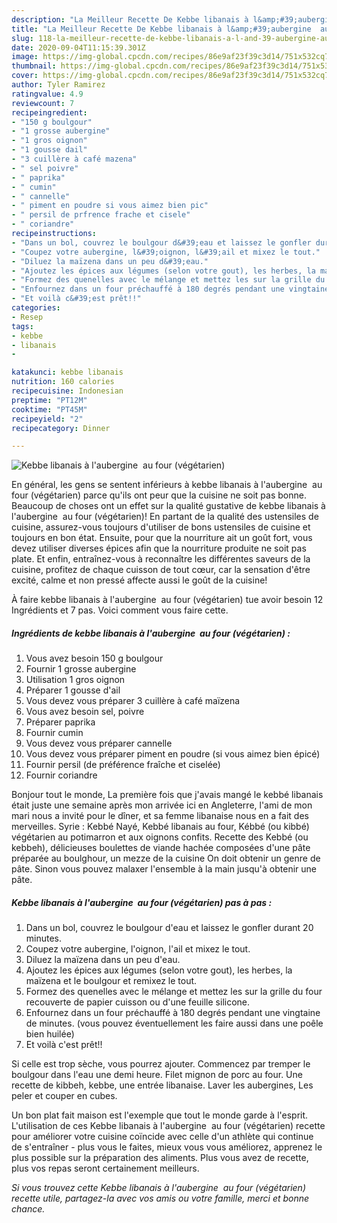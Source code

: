 ```yaml
---
description: "La Meilleur Recette De Kebbe libanais à l&amp;#39;aubergine  au four (végétarien)"
title: "La Meilleur Recette De Kebbe libanais à l&amp;#39;aubergine  au four (végétarien)"
slug: 118-la-meilleur-recette-de-kebbe-libanais-a-l-and-39-aubergine-au-four-vegetarien
date: 2020-09-04T11:15:39.301Z
image: https://img-global.cpcdn.com/recipes/86e9af23f39c3d14/751x532cq70/kebbe-libanais-a-laubergine-au-four-vegetarien-photo-principale-de-la-recette.jpg
thumbnail: https://img-global.cpcdn.com/recipes/86e9af23f39c3d14/751x532cq70/kebbe-libanais-a-laubergine-au-four-vegetarien-photo-principale-de-la-recette.jpg
cover: https://img-global.cpcdn.com/recipes/86e9af23f39c3d14/751x532cq70/kebbe-libanais-a-laubergine-au-four-vegetarien-photo-principale-de-la-recette.jpg
author: Tyler Ramirez
ratingvalue: 4.9
reviewcount: 7
recipeingredient:
- "150 g boulgour"
- "1 grosse aubergine"
- "1 gros oignon"
- "1 gousse dail"
- "3 cuillère à café mazena"
- " sel poivre"
- " paprika"
- " cumin"
- " cannelle"
- " piment en poudre si vous aimez bien pic"
- " persil de prfrence frache et cisele"
- " coriandre"
recipeinstructions:
- "Dans un bol, couvrez le boulgour d&#39;eau et laissez le gonfler durant 20 minutes."
- "Coupez votre aubergine, l&#39;oignon, l&#39;ail et mixez le tout."
- "Diluez la maïzena dans un peu d&#39;eau."
- "Ajoutez les épices aux légumes (selon votre gout), les herbes, la maïzena et le boulgour et remixez le tout."
- "Formez des quenelles avec le mélange et mettez les sur la grille du four recouverte de papier cuisson ou d&#39;une feuille silicone."
- "Enfournez dans un four préchauffé à 180 degrés pendant une vingtaine de minutes. (vous pouvez éventuellement les faire aussi dans une poêle bien huilée)"
- "Et voilà c&#39;est prêt!!"
categories:
- Resep
tags:
- kebbe
- libanais
- 

katakunci: kebbe libanais  
nutrition: 160 calories
recipecuisine: Indonesian
preptime: "PT12M"
cooktime: "PT45M"
recipeyield: "2"
recipecategory: Dinner

---
```



![Kebbe libanais à l&#39;aubergine  au four (végétarien)](https://img-global.cpcdn.com/recipes/86e9af23f39c3d14/751x532cq70/kebbe-libanais-a-laubergine-au-four-vegetarien-photo-principale-de-la-recette.jpg)

En général, les gens se sentent inférieurs à kebbe libanais à l&#39;aubergine  au four (végétarien) parce qu'ils ont peur que la cuisine ne soit pas bonne. Beaucoup de choses ont un effet sur la qualité gustative de kebbe libanais à l&#39;aubergine  au four (végétarien)! En partant de la qualité des ustensiles de cuisine, assurez-vous toujours d'utiliser de bons ustensiles de cuisine et toujours en bon état. Ensuite, pour que la nourriture ait un goût fort, vous devez utiliser diverses épices afin que la nourriture produite ne soit pas plate. Et enfin, entraînez-vous à reconnaître les différentes saveurs de la cuisine, profitez de chaque cuisson de tout cœur, car la sensation d'être excité, calme et non pressé affecte aussi le goût de la cuisine!

<!--inarticleads1-->

À faire kebbe libanais à l&#39;aubergine  au four (végétarien) tue avoir besoin 12 Ingrédients et 7 pas. Voici comment vous faire cette.

##### Ingrédients de kebbe libanais à l&#39;aubergine  au four (végétarien) :

1. Vous avez besoin 150 g boulgour
1. Fournir 1 grosse aubergine
1. Utilisation 1 gros oignon
1. Préparer 1 gousse d&#39;ail
1. Vous devez vous préparer 3 cuillère à café maïzena
1. Vous avez besoin  sel, poivre
1. Préparer  paprika
1. Fournir  cumin
1. Vous devez vous préparer  cannelle
1. Vous devez vous préparer  piment en poudre (si vous aimez bien épicé)
1. Fournir  persil (de préférence fraîche et ciselée)
1. Fournir  coriandre


Bonjour tout le monde, La première fois que j&#39;avais mangé le kebbé libanais était juste une semaine après mon arrivée ici en Angleterre, l&#39;ami de mon mari nous a invité pour le dîner, et sa femme libanaise nous en a fait des merveilles. Syrie : Kebbé Nayé, Kebbé libanais au four, Kébbé (ou kibbé) végétarien au potimarron et aux oignons confits. Recette des Kebbé (ou kebbeh), délicieuses boulettes de viande hachée composées d&#39;une pâte préparée au boulghour, un mezze de la cuisine On doit obtenir un genre de pâte. Sinon vous pouvez malaxer l&#39;ensemble à la main jusqu&#39;à obtenir une pâte. 

<!--inarticleads2-->

##### Kebbe libanais à l&#39;aubergine  au four (végétarien) pas à pas :

1. Dans un bol, couvrez le boulgour d&#39;eau et laissez le gonfler durant 20 minutes.
1. Coupez votre aubergine, l&#39;oignon, l&#39;ail et mixez le tout.
1. Diluez la maïzena dans un peu d&#39;eau.
1. Ajoutez les épices aux légumes (selon votre gout), les herbes, la maïzena et le boulgour et remixez le tout.
1. Formez des quenelles avec le mélange et mettez les sur la grille du four recouverte de papier cuisson ou d&#39;une feuille silicone.
1. Enfournez dans un four préchauffé à 180 degrés pendant une vingtaine de minutes. (vous pouvez éventuellement les faire aussi dans une poêle bien huilée)
1. Et voilà c&#39;est prêt!!


Si celle est trop sèche, vous pourrez ajouter. Commencez par tremper le boulgour dans l&#39;eau une demi heure. Filet mignon de porc au four. Une recette de kibbeh, kebbe, une entrée libanaise. Laver les aubergines, Les peler et couper en cubes. 

<!--inarticleads1-->

<p>
Un bon plat fait maison est l'exemple que tout le monde garde à l'esprit. L'utilisation de ces Kebbe libanais à l&#39;aubergine  au four (végétarien) recette pour améliorer votre cuisine coïncide avec celle d'un athlète qui continue de s'entraîner - plus vous le faites, mieux vous vous améliorez, apprenez le plus possible sur la préparation des aliments. Plus vous avez de recette, plus vos repas seront certainement meilleurs.
</p>

<p>
<i>Si vous trouvez cette Kebbe libanais à l&#39;aubergine  au four (végétarien) recette utile, partagez-la avec vos amis ou votre famille, merci et bonne chance.</i>
</p>
